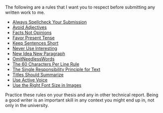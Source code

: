 The following are a rules that I want you to respect before submitting 
any written work to me. 

* [Always Spellcheck Your Submission](writing_rules/Always_Spellcheck_Your_Submission.md)
* [Avoid Adjectives](writing_rules/Avoid_Adjectives.md)
* [Facts Not Opinions](writing_rules/Facts_Not_Opinions.md)
* [Favor Present Tense](writing_rules/Favor_Present_Tense.md)
* [Keep Sentences Short](writing_rules/Keep_Sentences_Short.md)
* [Never Use Interesting](writing_rules/Never_Use_Interesting.md)
* [New Idea New Paragraph](writing_rules/New_Idea_New_Paragraph.md)
* [OmitNeedlessWords](writing_rules/OmitNeedlessWords.md)
* [The 60 Characters Per Line Rule](writing_rules/The_60_Characters_Per_Line_Rule.md)
* [The Single Responsibility Principle for Text](writing_rules/The_Single_Responsibility_Principle_for_Text.md)
* [Titles Should Summarize](writing_rules/Titles_Should_Summarize.md)
* [Use Active Voice](writing_rules/Use_Active_Voice.md)
* [Use the Right Font Size in Images](writing_rules/Use_the_Right_Font_Size_in_Images.md)

Practice these rules on your thesis and any in other technical
report. Being a good writer is an important skill in any context you might end up in,
not only in the university. 

